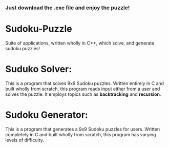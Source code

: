 ### Just download the .exe file and enjoy the puzzle!

# Sudoku-Puzzle
Suite of applications, written wholly in C++, which  solve, and generate sudoku puzzles!

# Suduko Solver:
This is a program that solves 9x9 Sudoku puzzles. Written entirely in C and built wholly from scratch, this program reads input either from a user and solves the puzzle. It employs topics such as **backtracking** and **recursion**.

# Sudoku Generator:
This is a program that generates a 9x9 Sudoku puzzles for users. Written completely in C and built wholly from scratch, this program has varying levels of difficulty. 


